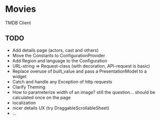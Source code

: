 # Movies

TMDB Client

## TODO

- Add details page (actors, cast and others)
- Move the Constants to ConfigurationProvider
- Add Region and language to the Configuration
- URL-string => Request-class (with decoration, API-request is basic)
- Replace overuse of built_value and pass a PresentationModel to a widget
- Catch and handle any Exception of http requests
- Clarify Theming
- How to parameterize width of an image? still the question... should be calculated once on the page
- localization
- nicer details UX (try DraggableScrollableSheet)
- ...
